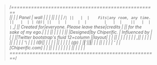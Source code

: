 >/*===================================================\
>||   |  |  Panel |  wall  |   |  |    ||   |  | | /` |
>||   |  |    Fits|any room, any time. ||   |  | | (@)|
>||   |  |     |  |        |   |  |    ||   |  | | ` ,|
>|| Created for|everyone. Please leave these|credits  |
>|| for the sake of my ego.|   |  |    ||   |  | |    |
>||   |Designed|by Chiperific. | Influenced by | |    |
>||Twitter bootstrap's fluid 12+column ||layout| |    |
>||   |  |     |  |        |   |  |   ,||   |  | |    | 
>||   |  |     |  |  '\    |   |  |  (@||   |  | |    | 
>||   |  |     |  |  (@)   |   |__|___`||___|__| |    |
>||   |  |     |  |   \'   |   |[Chiperific.com] |    |
>||   |  |     |  |        |   |  |    ||   |  | |    | 
>\====================================================*/
